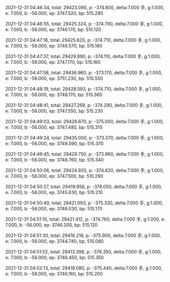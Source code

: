 2021-12-31 04:46:34, total: 29423.090, p: -374.800, delta:7.000 手, g:1.000, e: 7.000, b: -56.000, ep: 3747.520, bp: 515.290

2021-12-31 04:46:55, total: 29425.324, p: -374.790, delta:7.000 手, g:1.000, e: 7.000, b: -56.000, ep: 3746.170, bp: 515.120

2021-12-31 04:47:16, total: 29425.620, p: -374.710, delta:7.000 手, g:1.000, e: 7.000, b: -56.000, ep: 3746.570, bp: 515.160

2021-12-31 04:47:37, total: 29429.890, p: -374.110, delta:7.000 手, g:1.000, e: 7.000, b: -56.000, ep: 3747.170, bp: 515.160

2021-12-31 04:47:58, total: 29436.960, p: -373.170, delta:7.000 手, g:1.000, e: 7.000, b: -56.000, ep: 3751.230, bp: 515.550

2021-12-31 04:48:19, total: 29428.593, p: -374.710, delta:7.000 手, g:1.000, e: 7.000, b: -56.000, ep: 3748.170, bp: 515.360

2021-12-31 04:48:41, total: 29427.269, p: -374.290, delta:7.000 手, g:1.000, e: 7.000, b: -56.000, ep: 3747.550, bp: 515.230

2021-12-31 04:49:03, total: 29426.670, p: -375.000, delta:7.000 手, g:1.000, e: 7.000, b: -56.000, ep: 3747.480, bp: 515.310

2021-12-31 04:49:24, total: 29435.000, p: -373.370, delta:7.000 手, g:1.000, e: 7.000, b: -56.000, ep: 3749.590, bp: 515.370

2021-12-31 04:49:45, total: 29429.750, p: -373.960, delta:7.000 手, g:1.000, e: 7.000, b: -56.000, ep: 3748.760, bp: 515.340

2021-12-31 04:50:06, total: 29424.920, p: -374.820, delta:7.000 手, g:1.000, e: 7.000, b: -56.000, ep: 3747.500, bp: 515.290

2021-12-31 04:50:27, total: 29419.958, p: -376.050, delta:7.000 手, g:1.000, e: 7.000, b: -56.000, ep: 3745.630, bp: 515.210

2021-12-31 04:50:49, total: 29421.093, p: -375.330, delta:7.000 手, g:1.000, e: 7.000, b: -56.000, ep: 3746.030, bp: 515.170

2021-12-31 04:51:10, total: 29421.412, p: -374.760, delta:7.000 手, g:1.000, e: 7.000, b: -56.000, ep: 3746.200, bp: 515.120

2021-12-31 04:51:30, total: 29416.216, p: -375.900, delta:7.000 手, g:1.000, e: 7.000, b: -56.000, ep: 3744.740, bp: 515.080

2021-12-31 04:51:52, total: 29413.398, p: -376.350, delta:7.000 手, g:1.000, e: 7.000, b: -56.000, ep: 3746.450, bp: 515.350

2021-12-31 04:52:13, total: 29418.080, p: -375.440, delta:7.000 手, g:1.000, e: 7.000, b: -56.000, ep: 3746.160, bp: 515.200